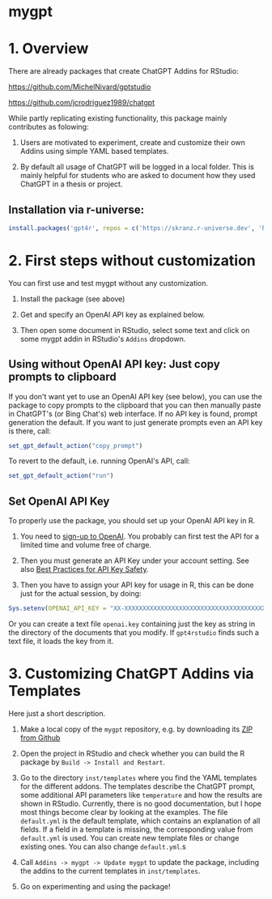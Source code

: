 # mygpt


# 1. Overview

There are already packages that create ChatGPT Addins for RStudio:

https://github.com/MichelNivard/gptstudio

https://github.com/jcrodriguez1989/chatgpt

While partly replicating existing functionality, this package mainly contributes as folowing:

1. Users are motivated to experiment, create and customize their own Addins using simple YAML based templates.

2. By default all usage of ChatGPT will be logged in a local folder. This is mainly helpful for students who are asked to document how they used ChatGPT in a thesis or project.

## Installation via r-universe:

```r
install.packages('gpt4r', repos = c('https://skranz.r-universe.dev', 'https://cloud.r-project.org'))
```

# 2. First steps without customization

You can first use and test mygpt without any customization.

1. Install the package (see above)

2. Get and specify an OpenAI API key as explained below.

3. Then open some document in RStudio, select some text and click on some mygpt addin in RStudio's `Addins` dropdown.


## Using without OpenAI API key: Just copy prompts to clipboard

If you don't want yet to use an OpenAI API key (see below), you can use the package to copy prompts to the clipboard that you can then manually paste in ChatGPT's (or Bing Chat's) web interface. If no API key is found, prompt generation the default. If you want to just generate prompts even an API key is there, call:
```r
set_gpt_default_action("copy_prompt")
```

To revert to the default, i.e. running OpenAI's API, call:

```r
set_gpt_default_action("run")
```

## Set OpenAI API Key

To properly use the package, you should set up your OpenAI API key in R.

1. You need to [sign-up to OpenAI](https://platform.openai.com/signup). You probably can first test the API for a limited time and volume free of charge.

2. Then you must generate an API Key under your account setting. See also [Best Practices for API Key
Safety](https://help.openai.com/en/articles/5112595-best-practices-for-api-key-safety).

3. Then you have to assign your API key for usage in R, this can be done
just for the actual session, by doing:

``` r
Sys.setenv(OPENAI_API_KEY = "XX-XXXXXXXXXXXXXXXXXXXXXXXXXXXXXXXXXXXXXXXXXXXXXXXX")
```

Or you can create a text file `openai.key` containing just the key as string in the directory of the documents that you modify. If `gpt4rstudio` finds such a text file, it loads the key from it. 

# 3. Customizing ChatGPT Addins via Templates

Here just a short description.

1. Make a local copy of the `mygpt` repository, e.g. by downloading its [ZIP from Github](https://github.com/skranz/mygpt/archive/refs/heads/main.zip)

2. Open the project in RStudio and check whether you can build the R package by `Build -> Install and Restart`.

3. Go to the directory `inst/templates` where you find the YAML templates for the different addons. The templates describe the ChatGPT prompt, some additional API parameters like `temperature` and how the results are shown in RStudio. Currently, there is no good documentation, but I hope most things become clear by looking at the examples. The file `default.yml` is the default template, which contains an explanation of all fields. If a field in a template is missing, the corresponding value from `default.yml` is used. You can create new template files or change existing ones. You can also change `default.yml`.s

4. Call `Addins -> mygpt -> Update mygpt` to update the package, including the addins to the current templates in `inst/templates`.

5. Go on experimenting and using the package!

